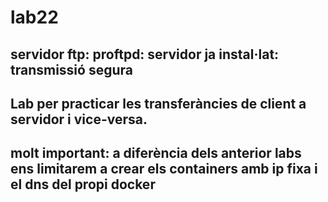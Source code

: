 # lab22
## servidor ftp: proftpd: servidor ja instal·lat: transmissió segura

## Lab per practicar les transferàncies de client a servidor i vice-versa.
## molt important: a diferència dels anterior labs ens limitarem a crear els containers amb ip fixa i el dns del propi docker
